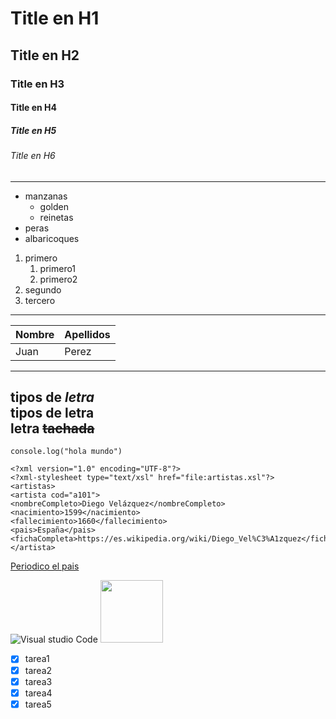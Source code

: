 <!--Encabezados -->




# Title en H1
## Title en H2
### Title en H3
#### Title en H4
##### Title en H5
###### Title en H6
---
<!-- Listas desprdenadas-->


* manzanas
   * golden
   * reinetas
* peras
* albaricoques




<!--Listas ordenadas -->


1. primero
   1. primero1
   2. primero2
2. segundo
3. tercero
---
<!--Tablas -->


|Nombre|Apellidos|
|------|---------|
|Juan  |Perez    |
---
<!--Tipos de letra -->


tipos de *letra*\
tipos de **letra**\
letra ~~tachada~~
---
<!--Generar una linea de codigo -->


`
console.log("hola mundo")
`


```
<?xml version="1.0" encoding="UTF-8"?>
<?xml-stylesheet type="text/xsl" href="file:artistas.xsl"?>
<artistas>
<artista cod="a101">
<nombreCompleto>Diego Velázquez</nombreCompleto>
<nacimiento>1599</nacimiento>
<fallecimiento>1660</fallecimiento>
<pais>España</pais>
<fichaCompleta>https://es.wikipedia.org/wiki/Diego_Vel%C3%A1zquez</fichaCompleta>
</artista>
```
<!--Acesos a pagina web -->


[Periodico el pais](https://elpais.es/ "periodico chachi")


<!-- Insertar imagenes -->

![Visual studio Code](https://upload.wikimedia.org/wikipedia/commons/thumb/9/9a/Visual_Studio_Code_1.35_icon.svg/2048px-Visual_Studio_Code_1.35_icon.svg.png "Visual Studio Code Logo")
<img src="https://upload.wikimedia.org/wikipedia/commons/thumb/9/9a/Visual_Studio_Code_1.35_icon.svg/2048px-Visual_Studio_Code_1.35_icon.svg.png" width="100px">

* [X] tarea1
* [X] tarea2
* [X] tarea3
* [X] tarea4
* [X] tarea5